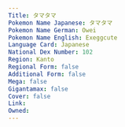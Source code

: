 ```yaml
---
﻿Title: タマタマ
Pokemon Name Japanese: タマタマ
Pokemon Name German: Owei
Pokemon Name English: Exeggcute
Language Card: Japanese
National Dex Number: 102
Region: Kanto
Regional Form: false
Additional Form: false
Mega: false
Gigantamax: false
Cover: false
Link: 
Owned: 
---
```

